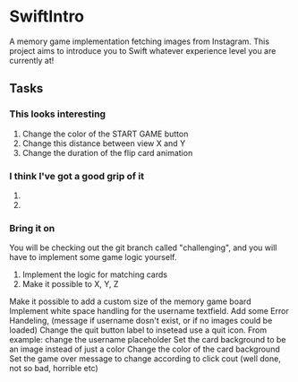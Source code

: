 # SwiftIntro
A memory game implementation fetching images from Instagram. This project aims to introduce you to Swift whatever experience level you are currently at!

## Tasks

### This looks interesting 
1. Change the color of the START GAME button
2. Change this distance between view X and Y
3. Change the duration of the flip card animation

### I think I've got a good grip of it
1. 
2. 

### Bring it on
You will be checking out the git branch called "challenging", and you will have to implement some game logic yourself.

1. Implement the logic for matching cards
2. Make it possible to X, Y, Z








Make it possible to add a custom size of the memory game board
Implement white space handling for the username textfield.
Add some Error Handeling, (message if username dosn't exist, or if no images could be loaded)
Change the quit button label to insetead use a quit icon. From example: 
change the username placeholder
Set the card background to be an image instead of just a color
Change the color of the card background
Set the game over message to change according to click cout   (well done, not so bad, horrible etc)